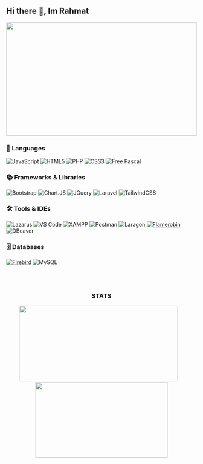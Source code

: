## Hi there 👋, Im Rahmat

<!--
**Ruumi9/Ruumi9** is a ✨ _special_ ✨ repository because its `README.md` (this file) appears on your GitHub profile.

Here are some ideas to get you started:

- 🔭 I’m currently working on ...
- 🌱 I’m currently learning ...
- 👯 I’m looking to collaborate on ...
- 🤔 I’m looking for help with ...
- 💬 Ask me about ...
- 📫 How to reach me: ...
- 😄 Pronouns: ...
- ⚡ Fun fact: ...
-->

<!-- ![Kurumi](img/kurumi.gif) -->
<div align='center'>
<img src="img/kurumi.gif" style="width: 100%; height: auto; max-height: 300px;">
</div>

### 🧠 Languages

![JavaScript](https://img.shields.io/badge/javascript-%23323330.svg?style=for-the-badge&logo=javascript&logoColor=%23F7DF1E) ![HTML5](https://img.shields.io/badge/html5-%23E34F26.svg?style=for-the-badge&logo=html5&logoColor=white) ![PHP](https://img.shields.io/badge/php-%23777BB4.svg?style=for-the-badge&logo=php&logoColor=white) ![CSS3](https://img.shields.io/badge/css3-%231572B6.svg?style=for-the-badge&logo=css3&logoColor=white) ![Free Pascal](https://img.shields.io/badge/Free_Pascal-ED1C24?style=for-the-badge&logo=freebsd&logoColor=white)

### 📚 Frameworks & Libraries

![Bootstrap](https://img.shields.io/badge/Bootstrap-563D7C?style=for-the-badge&logo=bootstrap&logoColor=white) ![Chart.JS](https://img.shields.io/badge/Chart%20js-FF6384?style=for-the-badge&logo=chartdotjs&logoColor=white) ![JQuery](https://img.shields.io/badge/jQuery-0769AD?style=for-the-badge&logo=jquery&logoColor=white) ![Laravel](https://img.shields.io/badge/Laravel-FF2D20?style=for-the-badge&logo=laravel&logoColor=white) ![TailwindCSS](https://img.shields.io/badge/Tailwind_CSS-38B2AC?style=for-the-badge&logo=tailwind-css&logoColor=white)

### 🛠️ Tools & IDEs

![Lazarus](https://img.shields.io/badge/Lazarus-3A8BCD?style=for-the-badge) ![VS Code](https://img.shields.io/badge/VS_Code-007ACC?style=for-the-badge&logo=visualstudiocode&logoColor=white) ![XAMPP](https://img.shields.io/badge/Xampp-F37623?style=for-the-badge&logo=xampp&logoColor=white) ![Postman](https://img.shields.io/badge/Postman-FF6C37?style=for-the-badge&logo=Postman&logoColor=white) ![Laragon](https://img.shields.io/badge/Laragon-0E83CD?style=for-the-badge&logo=Laragon&logoColor=white) [![Flamerobin](https://img.shields.io/badge/Flamerobin-217521?style=for-the-badge)](https://flamerobin.org/) ![DBeaver](https://img.shields.io/badge/DBeaver-372923?style=for-the-badge)

### 🗄️ Databases

[![Firebird](https://img.shields.io/badge/Firebird-F40D12?logo=Firebird&logoColor=fff&style=for-the-badge)](https://www.firebirdsql.org/) ![MySQL](https://img.shields.io/badge/MySQL-005C84?style=for-the-badge&logo=mysql&logoColor=white)

<!-- <img src="{BadgeURLHere}" /> -->

<br><br>

<h3 align="center">STATS</h3>

<p align="center">
  <img src="https://github-readme-stats.vercel.app/api?username=Ruumi9&show_icons=true&theme=radical&&layout=compact" width="420" height="200"/>
  &nbsp;&nbsp;&nbsp;
  <img src="https://github-readme-stats.vercel.app/api/top-langs/?username=Ruumi9&layout=compact&theme=radical" width="350" height="200"/>
</p>

<!-- ###

<picture>
  <source media="(prefers-color-scheme: dark)" srcset="https://raw.githubusercontent.com/maurodesouza/maurodesouza/output/pacman-contribution-graph-dark.svg">
  <source media="(prefers-color-scheme: light)" srcset="https://raw.githubusercontent.com/maurodesouza/maurodesouza/output/pacman-contribution-graph.svg">
  <img alt="pacman contribution graph" src="https://raw.githubusercontent.com/maurodesouza/maurodesouza/output/pacman-contribution-graph.svg">
</picture>

### -->
